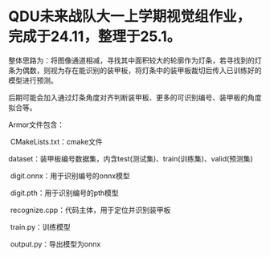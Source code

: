 #  QDU未来战队大一上学期视觉组作业，完成于24.11，整理于25.1。

整体思路为：将图像通道相减，寻找其中面积较大的轮廓作为灯条，若寻找到的灯条为偶数，则视为存在能识别的装甲板，将灯条中的装甲板裁切后传入已训练好的模型进行预测。

后期可能会加入通过灯条角度对齐判断装甲板、更多的可识别编号、装甲板的角度拟合等。


Armor文件包含：

​	CMakeLists.txt：cmake文件

​	dataset：装甲板编号数据集，内含test(测试集)、train(训练集)、valid(预测集)

​	digit.onnx：用于识别编号的onnx模型

​	digit.pth：用于识别编号的pth模型

​	recognize.cpp：代码主体，用于定位并识别装甲板

​	train.py：训练模型

​	output.py：导出模型为onnx

